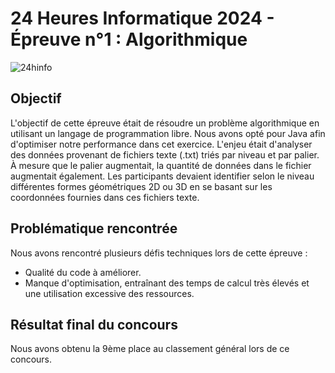 # 24 Heures Informatique 2024 - Épreuve n°1 : Algorithmique

![24hinfo](https://24hinfo.iut.fr/wp-content/uploads/yootheme/home-logo.svg)

## Objectif

L'objectif de cette épreuve était de résoudre un problème algorithmique en utilisant un langage de programmation libre. Nous avons opté pour Java afin d'optimiser notre performance dans cet exercice. L'enjeu était d'analyser des données provenant de fichiers texte (.txt) triés par niveau et par palier. À mesure que le palier augmentait, la quantité de données dans le fichier augmentait également. Les participants devaient identifier selon le niveau différentes formes géométriques 2D ou 3D en se basant sur les coordonnées fournies dans ces fichiers texte.

## Problématique rencontrée

Nous avons rencontré plusieurs défis techniques lors de cette épreuve :
- Qualité du code à améliorer.
- Manque d'optimisation, entraînant des temps de calcul très élevés et une utilisation excessive des ressources.

## Résultat final du concours

Nous avons obtenu la 9ème place au classement général lors de ce concours.